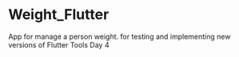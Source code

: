 # Weight_Flutter
 App for manage a person weight. for testing and implementing new versions of Flutter Tools
 Day 4

